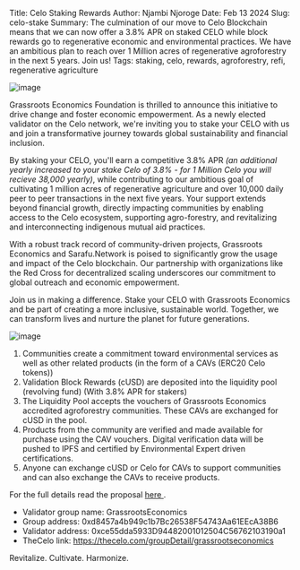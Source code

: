 Title: Celo Staking Rewards
Author: Njambi Njoroge
Date: Feb 13 2024
Slug: celo-stake
Summary: The culmination of our move to Celo Blockchain means that we can now offer a 3.8% APR on staked CELO while block rewards go to regenerative economic and environmental practices. We have an ambitious plan to reach over 1 Million acres of regenerative agroforestry in the next 5 years. Join us!
Tags: staking, celo, rewards, agroforestry, refi, regenerative agriculture

![image](images/blog/celo-stake1.webp)

Grassroots Economics Foundation is thrilled to announce this initiative to drive change and foster economic empowerment. As a newly elected validator on the Celo network, we're inviting you to stake your CELO with us and join a transformative journey towards global sustainability and financial inclusion.

By staking your CELO, you'll earn a competitive 3.8% APR *(an additional yearly increased to your stake Celo of 3.8% - for 1 Million Celo you will recieve 38,000 yearly)*, while contributing to our ambitious goal of cultivating 1 million acres of regenerative agriculture and over 10,000 daily peer to peer transactions in the next five years. Your support extends beyond financial growth, directly impacting communities by enabling access to the Celo ecosystem, supporting agro-forestry, and revitalizing and interconnecting indigenous mutual aid practices.

With a robust track record of community-driven projects, Grassroots Economics and Sarafu.Network is poised to significantly grow the usage and impact of the Celo blockchain. Our partnership with organizations like the Red Cross for decentralized scaling underscores our commitment to global outreach and economic empowerment.

Join us in making a difference. Stake your CELO with Grassroots Economics and be part of creating a more inclusive, sustainable world. Together, we can transform lives and nurture the planet for future generations.

![image](images/blog/celo-stake2.webp)

1. Communities create a commitment toward environmental services as well as other related products (in the form of a CAVs (ERC20 Celo tokens))
1. Validation Block Rewards (cUSD) are deposited into the liquidity pool (revolving fund) (With 3.8% APR for stakers) 
1. The Liquidity Pool accepts the vouchers of Grassroots Economics accredited agroforestry communities. These CAVs are exchanged for cUSD in the pool. 
1. Products from the community are verified and made available for purchase using the CAV vouchers. Digital verification data will be pushed to IPFS and certified by Environmental Expert driven certifications.
1. Anyone can exchange cUSD or Celo for CAVs to support communities and can also exchange the CAVs to receive products. 

For the full details read the proposal <a class="pdf-download" href="https://github.com/grassrootseconomics/org-website/raw/master/content/pdfs-downloadable/Celo_Staking_Proposal-GrassEcon.pdf"> here </a>. 

* Validator group name: GrassrootsEconomics 
* Group address: 0xd8457a4b949c1b7Bc26538F54743Aa61EEcA38B6 
* Validator address: 0xce55dda5933D94482001012504C56762103190a1 
* TheCelo link: https://thecelo.com/groupDetail/grassrootseconomics 

Revitalize. Cultivate. Harmonize.
